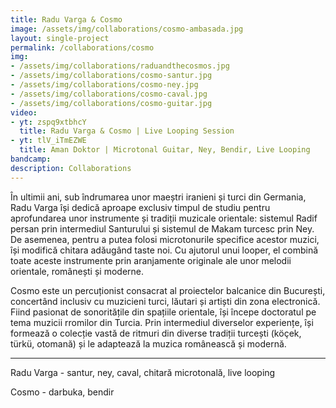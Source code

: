 ```yaml
---
title: Radu Varga & Cosmo
image: /assets/img/collaborations/cosmo-ambasada.jpg
layout: single-project
permalink: /collaborations/cosmo
img: 
- /assets/img/collaborations/raduandthecosmos.jpg
- /assets/img/collaborations/cosmo-santur.jpg
- /assets/img/collaborations/cosmo-ney.jpg
- /assets/img/collaborations/cosmo-caval.jpg
- /assets/img/collaborations/cosmo-guitar.jpg
video: 
- yt: zspq9xtbhcY
  title: Radu Varga & Cosmo | Live Looping Session
- yt: tlV_iTmEZWE
  title: Aman Doktor | Microtonal Guitar, Ney, Bendir, Live Looping
bandcamp: 
description: Collaborations
---
```


În ultimii ani, sub îndrumarea unor maeștri iranieni și turci din Germania, Radu Varga își dedică aproape exclusiv timpul de studiu pentru aprofundarea unor instrumente și tradiții muzicale orientale: sistemul Radif persan prin intermediul Santurului și sistemul de Makam turcesc prin Ney.
De asemenea, pentru a putea folosi microtonurile specifice acestor muzici, își modifică chitara adăugând taste noi.
Cu ajutorul unui looper, el combină toate aceste instrumente prin aranjamente originale ale unor melodii orientale, românești și moderne.

Cosmo este un percuționist consacrat al proiectelor balcanice din București, concertând inclusiv cu muzicieni turci, lăutari și artiști din zona electronică.
Fiind pasionat de sonoritățile din spațiile orientale, își începe doctoratul pe tema muzicii rromilor din Turcia.
Prin intermediul diverselor experiențe, își formează o colecție vastă de ritmuri din diverse tradiții turcești (köçek, türkü, otomană) și le adaptează la muzica românească și modernă.

----

Radu Varga - santur, ney, caval, chitară microtonală, live looping

Cosmo - darbuka, bendir
